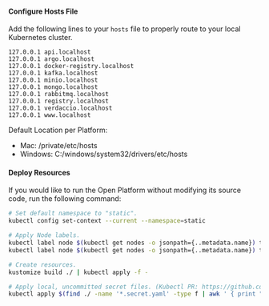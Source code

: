 #### Configure Hosts File

Add the following lines to your `hosts` file to properly route to your local Kubernetes cluster.

```
127.0.0.1 api.localhost
127.0.0.1 argo.localhost
127.0.0.1 docker-registry.localhost
127.0.0.1 kafka.localhost
127.0.0.1 minio.localhost
127.0.0.1 mongo.localhost
127.0.0.1 rabbitmq.localhost
127.0.0.1 registry.localhost
127.0.0.1 verdaccio.localhost
127.0.0.1 www.localhost
```

Default Location per Platform:

- Mac: /private/etc/hosts
- Windows: C:/windows/system32/drivers/etc/hosts

#### Deploy Resources

If you would like to run the Open Platform without modifying its source code, run the following command:

```bash
# Set default namespace to "static".
kubectl config set-context --current --namespace=static

# Apply Node labels.
kubectl label node $(kubectl get nodes -o jsonpath={..metadata.name}) tenlastic.com/high-priority=true
kubectl label node $(kubectl get nodes -o jsonpath={..metadata.name}) tenlastic.com/low-priority=true

# Create resources.
kustomize build ./ | kubectl apply -f -

# Apply local, uncommitted secret files. (Kubectl PR: https://github.com/kubernetes/kubernetes/pull/102265)
kubectl apply $(find ./ -name '*.secret.yaml' -type f | awk ' { print " -f " $1 } ')
```
